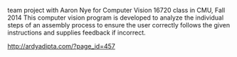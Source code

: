 team project with Aaron Nye for Computer Vision 16720 class in CMU, Fall 2014
This computer vision program is developed to analyze the individual steps of an assembly process to ensure the user correctly follows the given instructions and supplies feedback if incorrect. 

http://ardyadipta.com/?page_id=457
